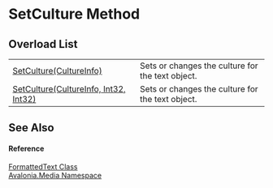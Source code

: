 # SetCulture Method


## Overload List
<table>
<tr>
<td><a href="M_Avalonia_Media_FormattedText_SetCulture_1">SetCulture(CultureInfo)</a></td>
<td>Sets or changes the culture for the text object.</td>
</tr>
<tr>
<td><a href="M_Avalonia_Media_FormattedText_SetCulture">SetCulture(CultureInfo, Int32, Int32)</a></td>
<td>Sets or changes the culture for the text object.</td>
</tr>
</table>

## See Also


#### Reference
<a href="T_Avalonia_Media_FormattedText">FormattedText Class</a>  
<a href="N_Avalonia_Media">Avalonia.Media Namespace</a>  

